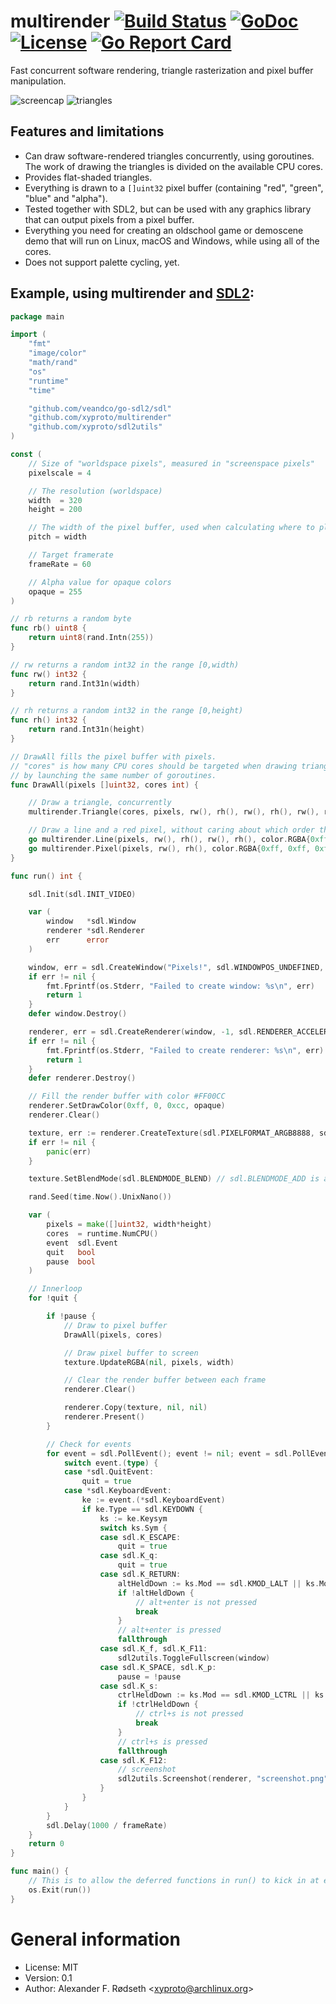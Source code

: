 # multirender [![Build Status](https://travis-ci.com/xyproto/multirender.svg?branch=master)](https://travis-ci.com/xyproto/multirender) [![GoDoc](https://godoc.org/github.com/xyproto/multirender?status.svg)](http://godoc.org/github.com/xyproto/multirender) [![License](http://img.shields.io/badge/license-MIT-red.svg?style=flat)](https://raw.githubusercontent.com/xyproto/multirender/master/LICENSE) [![Go Report Card](https://goreportcard.com/badge/github.com/xyproto/multirender)](https://goreportcard.com/report/github.com/xyproto/multirender)

Fast concurrent software rendering, triangle rasterization and pixel buffer manipulation.

![screencap](img/screencap.gif) ![triangles](img/triangles.png)

## Features and limitations

* Can draw software-rendered triangles concurrently, using goroutines. The work of drawing the triangles is divided on the available CPU cores.
* Provides flat-shaded triangles.
* Everything is drawn to a `[]uint32` pixel buffer (containing "red", "green", "blue" and "alpha").
* Tested together with SDL2, but can be used with any graphics library that can output pixels from a pixel buffer.
* Everything you need for creating an oldschool game or demoscene demo that will run on Linux, macOS and Windows, while using all of the cores.
* Does not support palette cycling, yet.

## Example, using multirender and [SDL2](https://github.com/veandco/go-sdl2):

```go
package main

import (
	"fmt"
	"image/color"
	"math/rand"
	"os"
	"runtime"
	"time"

	"github.com/veandco/go-sdl2/sdl"
	"github.com/xyproto/multirender"
	"github.com/xyproto/sdl2utils"
)

const (
	// Size of "worldspace pixels", measured in "screenspace pixels"
	pixelscale = 4

	// The resolution (worldspace)
	width  = 320
	height = 200

	// The width of the pixel buffer, used when calculating where to place pixels (y*pitch+x)
	pitch = width

	// Target framerate
	frameRate = 60

	// Alpha value for opaque colors
	opaque = 255
)

// rb returns a random byte
func rb() uint8 {
	return uint8(rand.Intn(255))
}

// rw returns a random int32 in the range [0,width)
func rw() int32 {
	return rand.Int31n(width)
}

// rh returns a random int32 in the range [0,height)
func rh() int32 {
	return rand.Int31n(height)
}

// DrawAll fills the pixel buffer with pixels.
// "cores" is how many CPU cores should be targeted when drawing triangles,
// by launching the same number of goroutines.
func DrawAll(pixels []uint32, cores int) {

	// Draw a triangle, concurrently
	multirender.Triangle(cores, pixels, rw(), rh(), rw(), rh(), rw(), rh(), color.RGBA{rb(), rb(), rb(), opaque}, pitch)

	// Draw a line and a red pixel, without caring about which order they appear in, or if they will complete before the next frame is drawn
	go multirender.Line(pixels, rw(), rh(), rw(), rh(), color.RGBA{0xff, 0xff, 0, opaque}, pitch)
	go multirender.Pixel(pixels, rw(), rh(), color.RGBA{0xff, 0xff, 0xff, opaque}, pitch)
}

func run() int {

	sdl.Init(sdl.INIT_VIDEO)

	var (
		window   *sdl.Window
		renderer *sdl.Renderer
		err      error
	)

	window, err = sdl.CreateWindow("Pixels!", sdl.WINDOWPOS_UNDEFINED, sdl.WINDOWPOS_UNDEFINED, int32(width*pixelscale), int32(height*pixelscale), sdl.WINDOW_SHOWN)
	if err != nil {
		fmt.Fprintf(os.Stderr, "Failed to create window: %s\n", err)
		return 1
	}
	defer window.Destroy()

	renderer, err = sdl.CreateRenderer(window, -1, sdl.RENDERER_ACCELERATED)
	if err != nil {
		fmt.Fprintf(os.Stderr, "Failed to create renderer: %s\n", err)
		return 1
	}
	defer renderer.Destroy()

	// Fill the render buffer with color #FF00CC
	renderer.SetDrawColor(0xff, 0, 0xcc, opaque)
	renderer.Clear()

	texture, err := renderer.CreateTexture(sdl.PIXELFORMAT_ARGB8888, sdl.TEXTUREACCESS_STREAMING, width, height)
	if err != nil {
		panic(err)
	}

	texture.SetBlendMode(sdl.BLENDMODE_BLEND) // sdl.BLENDMODE_ADD is also possible

	rand.Seed(time.Now().UnixNano())

	var (
		pixels = make([]uint32, width*height)
		cores  = runtime.NumCPU()
		event  sdl.Event
		quit   bool
		pause  bool
	)

	// Innerloop
	for !quit {

		if !pause {
			// Draw to pixel buffer
			DrawAll(pixels, cores)

			// Draw pixel buffer to screen
			texture.UpdateRGBA(nil, pixels, width)

			// Clear the render buffer between each frame
			renderer.Clear()

			renderer.Copy(texture, nil, nil)
			renderer.Present()
		}

		// Check for events
		for event = sdl.PollEvent(); event != nil; event = sdl.PollEvent() {
			switch event.(type) {
			case *sdl.QuitEvent:
				quit = true
			case *sdl.KeyboardEvent:
				ke := event.(*sdl.KeyboardEvent)
				if ke.Type == sdl.KEYDOWN {
					ks := ke.Keysym
					switch ks.Sym {
					case sdl.K_ESCAPE:
						quit = true
					case sdl.K_q:
						quit = true
					case sdl.K_RETURN:
						altHeldDown := ks.Mod == sdl.KMOD_LALT || ks.Mod == sdl.KMOD_RALT
						if !altHeldDown {
							// alt+enter is not pressed
							break
						}
						// alt+enter is pressed
						fallthrough
					case sdl.K_f, sdl.K_F11:
						sdl2utils.ToggleFullscreen(window)
					case sdl.K_SPACE, sdl.K_p:
						pause = !pause
					case sdl.K_s:
						ctrlHeldDown := ks.Mod == sdl.KMOD_LCTRL || ks.Mod == sdl.KMOD_RCTRL
						if !ctrlHeldDown {
							// ctrl+s is not pressed
							break
						}
						// ctrl+s is pressed
						fallthrough
					case sdl.K_F12:
						// screenshot
						sdl2utils.Screenshot(renderer, "screenshot.png", true)
					}
				}
			}
		}
		sdl.Delay(1000 / frameRate)
	}
	return 0
}

func main() {
	// This is to allow the deferred functions in run() to kick in at exit
	os.Exit(run())
}
```

# General information

* License: MIT
* Version: 0.1
* Author: Alexander F. Rødseth &lt;xyproto@archlinux.org&gt;
